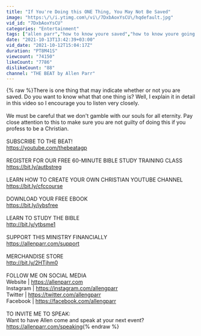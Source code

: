 ```yaml
---
title: "If You're Doing this ONE Thing, You May Not Be Saved"
image: "https:\/\/i.ytimg.com\/vi\/7DxbAoxYsCU\/hqdefault.jpg"
vid_id: "7DxbAoxYsCU"
categories: "Entertainment"
tags: ["allen parr","how to know youre saved","how to know youre going to heaven"]
date: "2021-10-13T13:42:39+03:00"
vid_date: "2021-10-12T15:04:17Z"
duration: "PT8M41S"
viewcount: "74150"
likeCount: "7786"
dislikeCount: "88"
channel: "THE BEAT by Allen Parr"
---
```

{% raw %}There is one thing that may indicate whether or not you are saved. Do you want to know what that one thing is? Well, I explain it in detail in this video so I encourage you to listen very closely. <br /><br />We must be careful that we don't gamble with our souls for all eternity. Pay close attention to this to make sure you are not guilty of doing this if you profess to be a Christian.<br /><br />SUBSCRIBE TO THE BEAT!<br /><a rel="nofollow" target="blank" href="https://youtube.com/thebeatagp">https://youtube.com/thebeatagp</a><br /><br />REGISTER FOR OUR FREE 60-MINUTE BIBLE STUDY TRAINING CLASS<br /><a rel="nofollow" target="blank" href="https://bit.ly/autbstreg">https://bit.ly/autbstreg</a><br /><br />LEARN HOW TO CREATE YOUR OWN CHRISTIAN YOUTUBE CHANNEL<br /><a rel="nofollow" target="blank" href="https://bit.ly/cfccourse">https://bit.ly/cfccourse</a><br /><br />DOWNLOAD YOUR FREE EBOOK<br /><a rel="nofollow" target="blank" href="https://bit.ly/iybsfree">https://bit.ly/iybsfree</a><br /><br />LEARN TO STUDY THE BIBLE <br /><a rel="nofollow" target="blank" href="http://bit.ly/ytbsme1">http://bit.ly/ytbsme1</a><br /><br />SUPPORT THIS MINISTRY FINANCIALLY<br /><a rel="nofollow" target="blank" href="https://allenparr.com/support">https://allenparr.com/support</a><br /><br />MERCHANDISE STORE<br /><a rel="nofollow" target="blank" href="http://bit.ly/2HTjhm0">http://bit.ly/2HTjhm0</a><br /><br />FOLLOW ME ON SOCIAL MEDIA<br />Website | <a rel="nofollow" target="blank" href="https://allenparr.com">https://allenparr.com</a><br />Instagram | <a rel="nofollow" target="blank" href="https://instagram.com/allengparr">https://instagram.com/allengparr</a><br />Twitter | <a rel="nofollow" target="blank" href="https://twitter.com/allengparr">https://twitter.com/allengparr</a><br />Facebook | <a rel="nofollow" target="blank" href="https://facebook.com/allengparr">https://facebook.com/allengparr</a><br /><br />TO INVITE ME TO SPEAK:<br />Want to have Allen come and speak at your next event?<br /><a rel="nofollow" target="blank" href="https://allenparr.com/speaking">https://allenparr.com/speaking</a>{% endraw %}
